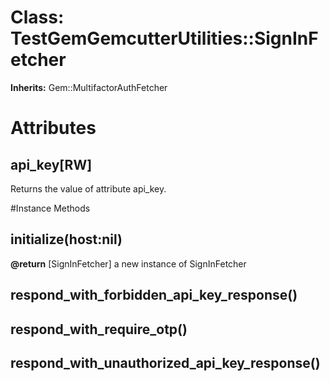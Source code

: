 # Class: TestGemGemcutterUtilities::SignInFetcher
**Inherits:** Gem::MultifactorAuthFetcher
    



# Attributes
## api_key[RW] [](#attribute-i-api_key)
Returns the value of attribute api_key.


#Instance Methods
## initialize(host:nil) [](#method-i-initialize)

**@return** [SignInFetcher] a new instance of SignInFetcher

## respond_with_forbidden_api_key_response() [](#method-i-respond_with_forbidden_api_key_response)

## respond_with_require_otp() [](#method-i-respond_with_require_otp)

## respond_with_unauthorized_api_key_response() [](#method-i-respond_with_unauthorized_api_key_response)

